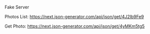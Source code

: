 
Fake Server

Photos List:
https://next.json-generator.com/api/json/get/4J2Ib9Fe9

Get Photo:
https://next.json-generator.com/api/json/get/4yMKm5tg5
